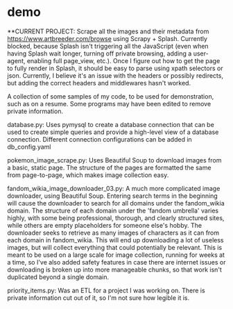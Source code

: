 # demo

**CURRENT PROJECT: Scrape all the images and their metadata from https://www.artbreeder.com/browse using Scrapy + Splash. Currently blocked, because Splash isn't triggering all the JavaScript (even when having Splash wait longer, turning off private browsing, adding a user-agent, enabling full page_view, etc.). Once I figure out how to get the page to fully render in Splash, it should be easy to parse using xpath selectors or json. Currently, I believe it's an issue with the headers or possibly redirects, but adding the correct headers and middlewares hasn't worked.

A collection of some samples of my code, to be used for demonstration, such as on a resume. Some programs may have been edited to remove private information.

database.py:
  Uses pymysql to create a database connection that can be used to create simple queries and provide a high-level view of a database connection. Different connection configurations can be added in db_config.yaml

pokemon_image_scrape.py:
  Uses Beautiful Soup to download images from a basic, static page. The structure of the pages are formatted the same from page-to-page, which makes image collection easy.

fandom_wikia_image_downloader_03.py:
  A much more complicated image downloader, using Beautiful Soup. Entering search terms in the beginning will cause the downloader to search for all domains under the fandom_wikia domain. The structure of each domain under the 'fandom umbrella' varies highly, with some being professional, thorough, and clearly structured sites, while others are empty placeholders for someone else's hobby. The downloader seeks to retrieve as many images of characters as it can from each domain in fandom_wikia. This will end up downloading a lot of useless images, but will collect everything that could potentially be relevant. This is meant to be used on a large scale for image collection, running for weeks at a time, so I've also added safety features in case there are internet issues or downloading is broken up into more manageable chunks, so that work isn't duplicated beyond a single domain.

priority_items.py:
  Was an ETL for a project I was working on. There is private information cut out of it, so I'm not sure how legible it is.
